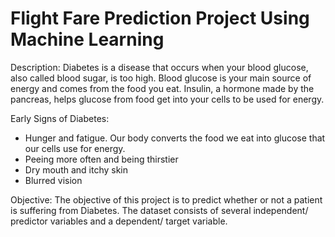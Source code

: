 # Flight Fare Prediction Project Using Machine Learning


Description:
Diabetes is a disease that occurs when your blood glucose, also called blood sugar, is too high. Blood glucose is your main source of energy and comes from the food you eat. Insulin, a hormone made by the pancreas, helps glucose from food get into your cells to be used for energy.


Early Signs of Diabetes:
* Hunger and fatigue. Our body converts the food we eat into glucose that our cells use for energy.
* Peeing more often and being thirstier
* Dry mouth and itchy skin
* Blurred vision


Objective:
The objective of this project is to predict whether or not a patient is suffering from Diabetes. The dataset consists of several independent/ predictor variables and a dependent/ target variable.
